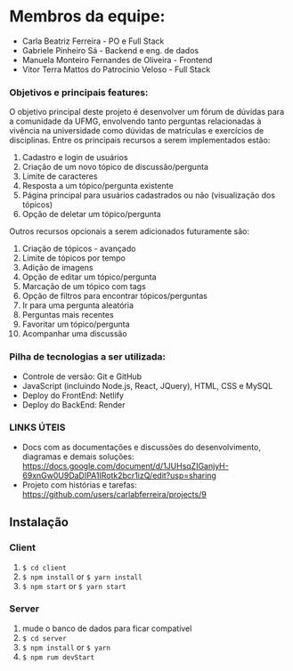 # Membros da equipe:
- Carla Beatriz Ferreira - PO e Full Stack
- Gabriele Pinheiro Sá - Backend e eng. de dados
- Manuela Monteiro Fernandes de Oliveira - Frontend
- Vitor Terra Mattos do Patrocínio Veloso - Full Stack

### Objetivos e principais features: 
O objetivo principal deste projeto é desenvolver um fórum de dúvidas para a comunidade da UFMG, envolvendo tanto perguntas relacionadas à vivência na universidade como dúvidas de matrículas e exercícios de disciplinas. Entre os principais recursos a serem implementados estão:
1. Cadastro e login de usuários
2. Criação de um novo tópico de discussão/pergunta
3. Limite de caracteres
4. Resposta a um tópico/pergunta existente
5. Página principal para usuários cadastrados ou não (visualização dos tópicos)
6. Opção de deletar um tópico/pergunta

Outros recursos opcionais a serem adicionados futuramente são:
1. Criação de tópicos - avançado
2. Limite de tópicos por tempo
3. Adição de imagens
4. Opção de editar um tópico/pergunta
5. Marcação de um tópico com tags
6. Opção de filtros para encontrar tópicos/perguntas
7. Ir para uma pergunta aleatória 
8. Perguntas mais recentes
9. Favoritar um tópico/pergunta
10. Acompanhar uma discussão

### Pilha de tecnologias a ser utilizada:
- Controle de versão: Git e GitHub
- JavaScript (incluindo Node.js, React, JQuery), HTML, CSS e MySQL
- Deploy do FrontEnd: Netlify
- Deploy do BackEnd: Render

### LINKS ÚTEIS
- Docs com as documentações e discussões do desenvolvimento, diagramas e demais soluções: https://docs.google.com/document/d/1JUHsqZIGanjyH-69xnGw0U9DaDIPA1IRotk2bcr1izQ/edit?usp=sharing
- Projeto com histórias e tarefas: https://github.com/users/carlabferreira/projects/9 

## Instalação

### Client

  1. `$ cd client`
  2. `$ npm install` or `$ yarn install`
  3. `$ npm start` or `$ yarn start`

### Server

  1. mude o banco de dados para ficar compatível
  2. `$ cd server`
  3. `$ npm install` or `$ yarn`
  4. `$ npm rum devStart`
